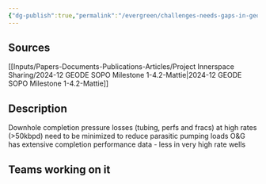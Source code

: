 ```yaml
---
{"dg-publish":true,"permalink":"/evergreen/challenges-needs-gaps-in-geothermal/parasitic-losses/","tags":["need"]}
---
```


## Sources
[[Inputs/Papers-Documents-Publications-Articles/Project Innerspace Sharing/2024-12 GEODE SOPO Milestone 1-4.2-Mattie\|2024-12 GEODE SOPO Milestone 1-4.2-Mattie]]

## Description

Downhole completion pressure losses (tubing, perfs and fracs) at high rates (>50kbpd) need to be minimized to reduce parasitic pumping loads O&G has extensive completion performance data - less in very high rate wells

## Teams working on it


